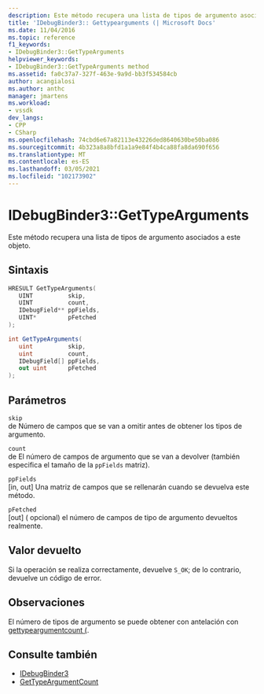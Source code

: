```yaml
---
description: Este método recupera una lista de tipos de argumento asociados a este objeto.
title: 'IDebugBinder3:: Gettypearguments (| Microsoft Docs'
ms.date: 11/04/2016
ms.topic: reference
f1_keywords:
- IDebugBinder3::GetTypeArguments
helpviewer_keywords:
- IDebugBinder3::GetTypeArguments method
ms.assetid: fa0c37a7-327f-463e-9a9d-bb3f534584cb
author: acangialosi
ms.author: anthc
manager: jmartens
ms.workload:
- vssdk
dev_langs:
- CPP
- CSharp
ms.openlocfilehash: 74cbd6e67a82113e43226ded8640630be50ba086
ms.sourcegitcommit: 4b323a8a8bfd1a1a9e84f4b4ca88fa8da690f656
ms.translationtype: MT
ms.contentlocale: es-ES
ms.lasthandoff: 03/05/2021
ms.locfileid: "102173902"
---
```

# <a name="idebugbinder3gettypearguments"></a>IDebugBinder3::GetTypeArguments
Este método recupera una lista de tipos de argumento asociados a este objeto.

## <a name="syntax"></a>Sintaxis

```cpp
HRESULT GetTypeArguments(
   UINT          skip,
   UINT          count,
   IDebugField** ppFields,
   UINT*         pFetched
);
```

```csharp
int GetTypeArguments(
   uint          skip,
   uint          count,
   IDebugField[] ppFields,
   out uint      pFetched
);
```

## <a name="parameters"></a>Parámetros
`skip`\
de Número de campos que se van a omitir antes de obtener los tipos de argumento.

`count`\
de El número de campos de argumento que se van a devolver (también especifica el tamaño de la `ppFields` matriz).

`ppFields`\
[in, out] Una matriz de campos que se rellenarán cuando se devuelva este método.

`pFetched`\
[out] \( opcional) el número de campos de tipo de argumento devueltos realmente.

## <a name="return-value"></a>Valor devuelto
 Si la operación se realiza correctamente, devuelve `S_OK`; de lo contrario, devuelve un código de error.

## <a name="remarks"></a>Observaciones
 El número de tipos de argumento se puede obtener con antelación con [gettypeargumentcount (](../../../extensibility/debugger/reference/idebugbinder3-gettypeargumentcount.md).

## <a name="see-also"></a>Consulte también
- [IDebugBinder3](../../../extensibility/debugger/reference/idebugbinder3.md)
- [GetTypeArgumentCount](../../../extensibility/debugger/reference/idebugbinder3-gettypeargumentcount.md)
